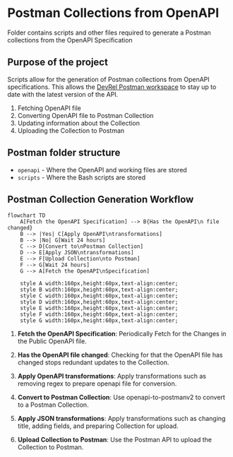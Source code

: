 # Postman Collections from OpenAPI

Folder contains scripts and other files required to generate a Postman collections from the OpenAPI Specification

## Purpose of the project

Scripts allow for the generation of Postman collections from OpenAPI specifications. This allows
the [DevRel Postman workspace](https://www.postman.com/mongodb-devrel) to stay up to date with the latest version of the
API.

1. Fetching OpenAPI file
2. Converting OpenAPI file to Postman Collection
3. Updating information about the Collection
4. Uploading the Collection to Postman

## Postman folder structure

- `openapi` - Where the OpenAPI and working files are stored
- `scripts` - Where the Bash scripts are stored

## Postman Collection Generation Workflow

```mermaid
flowchart TD
    A[Fetch the OpenAPI Specification] --> B{Has the OpenAPI\n file changed}
    B --> |Yes| C[Apply OpenAPI\ntransformations]
    B --> |No| G[Wait 24 hours]
    C --> D[Convert to\nPostman Collection]
    D --> E[Apply JSON\ntransformations]
    E --> F[Upload Collection\nto Postman]
    F --> G[Wait 24 hours]
    G --> A[Fetch the OpenAPI\nSpecification]

    style A width:160px,height:60px,text-align:center;
    style B width:160px,height:60px,text-align:center;
    style C width:160px,height:60px,text-align:center;
    style D width:160px,height:60px,text-align:center;
    style E width:160px,height:60px,text-align:center;
    style F width:160px,height:60px,text-align:center;
    style G width:160px,height:60px,text-align:center;
```

1. **Fetch the OpenAPI Specification**: Periodically Fetch for the Changes in the Public OpenAPI file.

2. **Has the OpenAPI file changed**: Checking for that the OpenAPI file has changed stops redundant updates to the
   Collection.

3. **Apply OpenAPI transformations**: Apply transformations such as removing regex to prepare openapi file for
   conversion.

4. **Convert to Postman Collection**: Use openapi-to-postmanv2 to convert to a Postman Collection.

5. **Apply JSON transformations**: Apply transformations such as changing title, adding fields, and preparing Collection
   for upload.

6. **Upload Collection to Postman**: Use the Postman API to upload the Collection to Postman.
